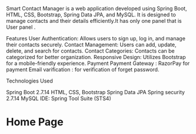 Smart Contact Manager is a web application developed using Spring Boot, HTML, CSS, Bootstrap, Spring Data JPA, and MySQL. It is designed to manage contacts and their details efficiently.It has only one panel that is User panel .

Features
User Authentication: Allows users to sign up, log in, and manage their contacts securely.
Contact Management: Users can add, update, delete, and search for contacts.
Contact Categories: Contacts can be categorized for better organization.
Responsive Design: Utilizes Bootstrap for a mobile-friendly experience.
Payment Payment Gateway : RazorPay for payment
Email varification : for verification of forget password.

Technologies Used

Spring Boot 2.7.14
HTML, CSS, Bootstrap
Spring Data JPA
Spring security 2.7.14
MySQL
IDE: Spring Tool Suite (STS4)

# Home Page 
